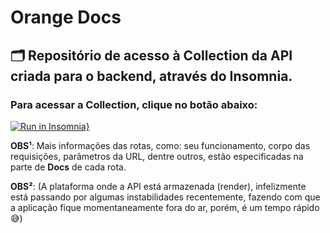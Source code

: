 # Orange Docs

## 🗂️ Repositório de acesso à Collection da API criada para o backend, através do Insomnia.

### Para acessar a Collection, clique no botão abaixo:

[![Run in Insomnia}](https://insomnia.rest/images/run.svg)](https://insomnia.rest/run/?label=Documenta%C3%A7%C3%A3o%20API&uri=https%3A%2F%2Fraw.githubusercontent.com%2FHackathon-Orange-Juice-Squad-1%2Forange-docs%2Fmain%2Fexport.json)


**OBS¹**: Mais informações das rotas, como: seu funcionamento, corpo das requisições, parâmetros da URL, dentre outros, estão especificadas na parte de **Docs** de cada rota.

**OBS²**: (A plataforma onde a API está armazenada (render), infelizmente está passando por algumas instabilidades recentemente, fazendo com que a aplicação fique momentaneamente fora do ar, porém, é um tempo rápido 😅)
